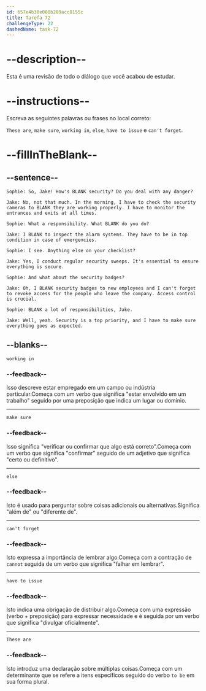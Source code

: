 ```yaml
---
id: 657e4b38e008b289acc8155c
title: Tarefa 72
challengeType: 22
dashedName: task-72
---
```


<!-- REVIEW -->

# --description--

Esta é uma revisão de todo o diálogo que você acabou de estudar.

# --instructions--

Escreva as seguintes palavras ou frases no local correto:

`These are`, `make sure`, `working in`, `else`, `have to issue` e `can't forget`.

# --fillInTheBlank--

## --sentence--

`Sophie: So, Jake! How's BLANK security? Do you deal with any danger?`  

`Jake: No, not that much. In the morning, I have to check the security cameras to BLANK they are working properly. I have to monitor the entrances and exits at all times.`  

`Sophie: What a responsibility. What BLANK do you do?`  

`Jake: I BLANK to inspect the alarm systems. They have to be in top condition in case of emergencies.`  

`Sophie: I see. Anything else on your checklist?`  

`Jake: Yes, I conduct regular security sweeps. It's essential to ensure everything is secure.`  

`Sophie: And what about the security badges?`  

`Jake: Oh, I BLANK security badges to new employees and I can't forget to revoke access for the people who leave the company. Access control is crucial.`  

`Sophie: BLANK a lot of responsibilities, Jake.`  

`Jake: Well, yeah. Security is a top priority, and I have to make sure everything goes as expected.`  

## --blanks--

`working in`  

### --feedback--

Isso descreve estar empregado em um campo ou indústria particular.Começa com um verbo que significa "estar envolvido em um trabalho" seguido por uma preposição que indica um lugar ou domínio.

---

`make sure`  

### --feedback--

Isso significa "verificar ou confirmar que algo está correto".Começa com um verbo que significa "confirmar" seguido de um adjetivo que significa "certo ou definitivo".

---

`else`  

### --feedback--

Isto é usado para perguntar sobre coisas adicionais ou alternativas.Significa "além de" ou "diferente de".

---

`can't forget`  

### --feedback--

Isto expressa a importância de lembrar algo.Começa com a contração de `cannot` seguida de um verbo que significa "falhar em lembrar".  

---

`have to issue`  

### --feedback--

Isto indica uma obrigação de distribuir algo.Começa com uma expressão (verbo + preposição) para expressar necessidade e é seguida por um verbo que significa "divulgar oficialmente".

---

`These are`  

### --feedback--

Isto introduz uma declaração sobre múltiplas coisas.Começa com um determinante que se refere a itens específicos seguido do verbo `to be` em sua forma plural.
